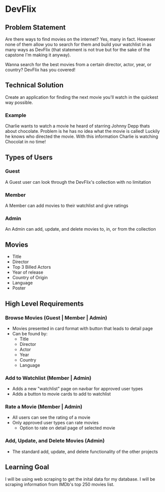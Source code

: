 # DevFlix

## Problem Statement

Are there ways to find movies on the internet? Yes, many in fact. However none of them allow you to search for them and build your watchlist in as many ways as DevFlix (that statement is not true but for the sake of the capstone I'm making it anyway).

Wanna search for the best movies from a certain director, actor, year, or country? DevFlix has you covered!

## Technical Solution

Create an application for finding the next movie you'll watch in the quickest way possible.

### Example

Charlie wants to watch a movie he heard of starring Johnny Depp thats about chocolate. Problem is he has no idea what the movie is called! Luckily he knows who directed the movie. With this information Charlie is watching Chocolat in no time!

## Types of Users

### Guest

A Guest user can look through the DevFlix's collection with no limitation

### Member

A Member can add movies to their watchlist and give ratings

### Admin

An Admin can add, update, and delete movies to, in, or from the collection

## Movies

- Title
- Director
- Top 3 Billed Actors
- Year of release
- Country of Origin
- Language
- Poster

## High Level Requirements

### Browse Movies (Guest | Member | Admin)

- Movies presented in card format with button that leads to detail page
- Can be found by:
	- Title
	- Director
	- Actor
	- Year
	- Country
	- Language

### Add to Watchlist (Member | Admin)

- Adds a new "watchlist" page on navbar for approved user types
- Adds a button to movie cards to add to watchlist

### Rate a Movie (Member | Admin)

- All users can see the rating of a movie
- Only approved user types can rate movies
	- Option to rate on detail page of selected movie

### Add, Update, and Delete Movies (Admin)

- The standard add, update, and delete functionality of the other projects

## Learning Goal

I will be using web scraping to get the inital data for my database. I will be scraping information from IMDb's top 250 movies list.